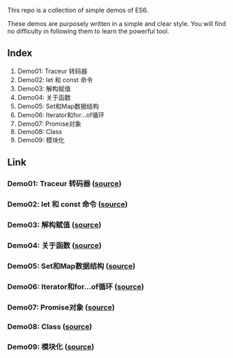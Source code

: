 This repo is a collection of simple demos of ES6.

These demos are purposely written in a simple and clear style. You will find no difficulty in following them to learn the powerful tool.

## Index
1. Demo01: Traceur 转码器
1. Demo02: let 和 const 命令
1. Demo03: 解构赋值
1. Demo04: 关于函数
1. Demo05: Set和Map数据结构
1. Demo06: Iterator和for...of循环
1. Demo07: Promise对象
1. Demo08: Class
1. Demo09: 模块化

## Link
### Demo01: Traceur 转码器  ([source](https://github.com/lianggzone/ecmascript6-demos/tree/master/demo01))
### Demo02: let 和 const 命令 ([source](https://github.com/lianggzone/ecmascript6-demos/tree/master/demo02))
### Demo03: 解构赋值 ([source](https://github.com/lianggzone/ecmascript6-demos/tree/master/demo03))
### Demo04: 关于函数 ([source](https://github.com/lianggzone/ecmascript6-demos/tree/master/demo04))
### Demo05: Set和Map数据结构 ([source](https://github.com/lianggzone/ecmascript6-demos/tree/master/demo05))
### Demo06: Iterator和for...of循环 ([source](https://github.com/lianggzone/ecmascript6-demos/tree/master/demo06))
### Demo07: Promise对象 ([source](https://github.com/lianggzone/ecmascript6-demos/tree/master/demo07))
### Demo08: Class ([source](https://github.com/lianggzone/ecmascript6-demos/tree/master/demo08))
### Demo09: 模块化 ([source](https://github.com/lianggzone/ecmascript6-demos/tree/master/demo09))

